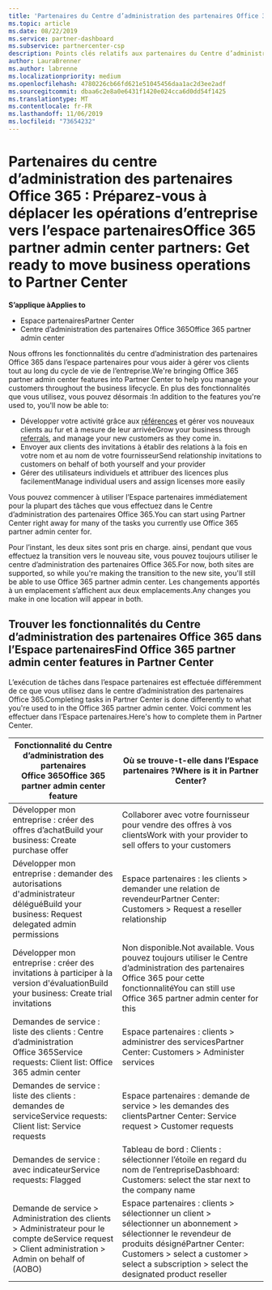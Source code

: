 ```yaml
---
title: 'Partenaires du Centre d’administration des partenaires Office 365 : les opérations d’entreprise vont migrer vers l’Espace partenaires| Espace partenaires'
ms.topic: article
ms.date: 08/22/2019
ms.service: partner-dashboard
ms.subservice: partnercenter-csp
description: Points clés relatifs aux partenaires du Centre d’administration des partenaires Office 365 pour la migration vers l’Espace partenaires
author: LauraBrenner
ms.author: labrenne
ms.localizationpriority: medium
ms.openlocfilehash: 4780226cb66fd621e51045456daa1ac2d3ee2adf
ms.sourcegitcommit: dbaa6c2e8a0e6431f1420e024cca6d0dd54f1425
ms.translationtype: MT
ms.contentlocale: fr-FR
ms.lasthandoff: 11/06/2019
ms.locfileid: "73654232"
---
```

# <a name="office-365-partner-admin-center-partners-get-ready-to-move-business-operations-to-partner-center"></a><span data-ttu-id="11d2f-103">Partenaires du centre d’administration des partenaires Office 365 : Préparez-vous à déplacer les opérations d’entreprise vers l’espace partenaires</span><span class="sxs-lookup"><span data-stu-id="11d2f-103">Office 365 partner admin center partners: Get ready to move business operations to Partner Center</span></span>

<span data-ttu-id="11d2f-104">**S’applique à**</span><span class="sxs-lookup"><span data-stu-id="11d2f-104">**Applies to**</span></span> 

- <span data-ttu-id="11d2f-105">Espace partenaires</span><span class="sxs-lookup"><span data-stu-id="11d2f-105">Partner Center</span></span>
- <span data-ttu-id="11d2f-106">Centre d’administration des partenaires Office 365</span><span class="sxs-lookup"><span data-stu-id="11d2f-106">Office 365 partner admin center</span></span>

<span data-ttu-id="11d2f-107">Nous offrons les fonctionnalités du centre d’administration des partenaires Office 365 dans l’espace partenaires pour vous aider à gérer vos clients tout au long du cycle de vie de l’entreprise.</span><span class="sxs-lookup"><span data-stu-id="11d2f-107">We're bringing Office 365 partner admin center features into Partner Center to help you manage your customers throughout the business lifecycle.</span></span> <span data-ttu-id="11d2f-108">En plus des fonctionnalités que vous utilisez, vous pouvez désormais :</span><span class="sxs-lookup"><span data-stu-id="11d2f-108">In addition to the features you're used to, you'll now be able to:</span></span> 

*  <span data-ttu-id="11d2f-109">Développer votre activité grâce aux [références](referrals.md) et gérer vos nouveaux clients au fur et à mesure de leur arrivée</span><span class="sxs-lookup"><span data-stu-id="11d2f-109">Grow your business through [referrals](referrals.md), and manage your new customers as they come in.</span></span>
*  <span data-ttu-id="11d2f-110">Envoyer aux clients des invitations à établir des relations à la fois en votre nom et au nom de votre fournisseur</span><span class="sxs-lookup"><span data-stu-id="11d2f-110">Send relationship invitations to customers on behalf of both yourself and your provider</span></span>
*  <span data-ttu-id="11d2f-111">Gérer des utilisateurs individuels et attribuer des licences plus facilement</span><span class="sxs-lookup"><span data-stu-id="11d2f-111">Manage individual users and assign licenses more easily</span></span>

<span data-ttu-id="11d2f-112">Vous pouvez commencer à utiliser l’Espace partenaires immédiatement pour la plupart des tâches que vous effectuez dans le Centre d’administration des partenaires Office 365.</span><span class="sxs-lookup"><span data-stu-id="11d2f-112">You can start using Partner Center right away for many of the tasks you currently use Office 365 partner admin center for.</span></span> 

<span data-ttu-id="11d2f-113">Pour l’instant, les deux sites sont pris en charge. ainsi, pendant que vous effectuez la transition vers le nouveau site, vous pouvez toujours utiliser le centre d’administration des partenaires Office 365.</span><span class="sxs-lookup"><span data-stu-id="11d2f-113">For now, both sites are supported, so while you're making the transition to the new site, you'll still be able to use Office 365 partner admin center.</span></span> <span data-ttu-id="11d2f-114">Les changements apportés à un emplacement s’affichent aux deux emplacements.</span><span class="sxs-lookup"><span data-stu-id="11d2f-114">Any changes you make in one location will appear in both.</span></span>

## <a name="find-office-365-partner-admin-center-features-in-partner-center"></a><span data-ttu-id="11d2f-115">Trouver les fonctionnalités du Centre d’administration des partenaires Office 365 dans l’Espace partenaires</span><span class="sxs-lookup"><span data-stu-id="11d2f-115">Find Office 365 partner admin center features in Partner Center</span></span>

<span data-ttu-id="11d2f-116">L’exécution de tâches dans l’espace partenaires est effectuée différemment de ce que vous utilisez dans le centre d’administration des partenaires Office 365.</span><span class="sxs-lookup"><span data-stu-id="11d2f-116">Completing tasks in Partner Center is done differently to what you're used to in the Office 365 partner admin center.</span></span> <span data-ttu-id="11d2f-117">Voici comment les effectuer dans l’Espace partenaires.</span><span class="sxs-lookup"><span data-stu-id="11d2f-117">Here's how to complete them in Partner Center.</span></span>

| <span data-ttu-id="11d2f-118">Fonctionnalité du Centre d’administration des partenaires Office 365</span><span class="sxs-lookup"><span data-stu-id="11d2f-118">Office 365 partner admin center feature</span></span>                       | <span data-ttu-id="11d2f-119">Où se trouve-t-elle dans l’Espace partenaires ?</span><span class="sxs-lookup"><span data-stu-id="11d2f-119">Where is it in Partner Center?</span></span> | 
|   -----------------------------------------------  | -------------- |
| <span data-ttu-id="11d2f-120">Développer mon entreprise : créer des offres d’achat</span><span class="sxs-lookup"><span data-stu-id="11d2f-120">Build your business: Create purchase offer</span></span> | <span data-ttu-id="11d2f-121">Collaborer avec votre fournisseur pour vendre des offres à vos clients</span><span class="sxs-lookup"><span data-stu-id="11d2f-121">Work with your provider to sell offers to your customers</span></span> |
| <span data-ttu-id="11d2f-122">Développer mon entreprise : demander des autorisations d'administrateur délégué</span><span class="sxs-lookup"><span data-stu-id="11d2f-122">Build your business: Request delegated admin permissions</span></span> | <span data-ttu-id="11d2f-123">Espace partenaires : les clients > demander une relation de revendeur</span><span class="sxs-lookup"><span data-stu-id="11d2f-123">Partner Center: Customers > Request a reseller relationship</span></span> |
| <span data-ttu-id="11d2f-124">Développer mon entreprise : créer des invitations à participer à la version d'évaluation</span><span class="sxs-lookup"><span data-stu-id="11d2f-124">Build your business: Create trial invitations</span></span> | <span data-ttu-id="11d2f-125">Non disponible.</span><span class="sxs-lookup"><span data-stu-id="11d2f-125">Not available.</span></span> <span data-ttu-id="11d2f-126">Vous pouvez toujours utiliser le Centre d’administration des partenaires Office 365 pour cette fonctionnalité</span><span class="sxs-lookup"><span data-stu-id="11d2f-126">You can still use Office 365 partner admin center for this</span></span> |
| <span data-ttu-id="11d2f-127">Demandes de service : liste des clients : Centre d’administration Office 365</span><span class="sxs-lookup"><span data-stu-id="11d2f-127">Service requests: Client list: Office 365 admin center</span></span> | <span data-ttu-id="11d2f-128">Espace partenaires : clients > administrer des services</span><span class="sxs-lookup"><span data-stu-id="11d2f-128">Partner Center: Customers > Administer services</span></span> |
| <span data-ttu-id="11d2f-129">Demandes de service : liste des clients : demandes de service</span><span class="sxs-lookup"><span data-stu-id="11d2f-129">Service requests: Client list: Service requests</span></span> | <span data-ttu-id="11d2f-130">Espace partenaires : demande de service > les demandes des clients</span><span class="sxs-lookup"><span data-stu-id="11d2f-130">Partner Center: Service request > Customer requests</span></span> |
| <span data-ttu-id="11d2f-131">Demandes de service : avec indicateur</span><span class="sxs-lookup"><span data-stu-id="11d2f-131">Service requests: Flagged</span></span> | <span data-ttu-id="11d2f-132">Tableau de bord : Clients : sélectionner l’étoile en regard du nom de l’entreprise</span><span class="sxs-lookup"><span data-stu-id="11d2f-132">Dasbhoard: Customers: select the star next to the company name</span></span> |
| <span data-ttu-id="11d2f-133">Demande de service > Administration des clients > Administrateur pour le compte de</span><span class="sxs-lookup"><span data-stu-id="11d2f-133">Service request > Client administration > Admin on behalf of (AOBO)</span></span> | <span data-ttu-id="11d2f-134">Espace partenaires : clients > sélectionner un client > sélectionner un abonnement > sélectionner le revendeur de produits désigné</span><span class="sxs-lookup"><span data-stu-id="11d2f-134">Partner Center: Customers > select a customer > select a subscription > select the designated product reseller</span></span> |

